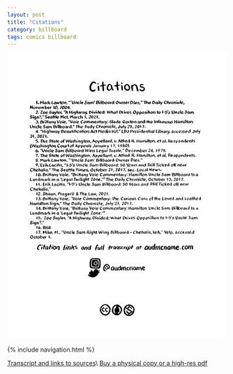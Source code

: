 ```yaml
---
layout: post
title: "Citations"
category: billboard
tags: comics billboard
---
```


![Cover](/assets/billboardzine/9.png)

{% include navigation.html %}

[Transcript and links to sources](/billboard/2021/10/13/billboardtranscript)\\
[Buy a physical copy ](https://audmcname.bigcartel.com)[or a high-res pdf](https://audmcname.itch.io)
